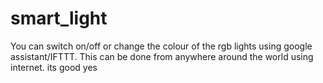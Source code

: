 # smart_light
You can switch on/off or change the colour of the rgb lights using google assistant/IFTTT. This can be done from anywhere around the world using internet.
its good
yes
